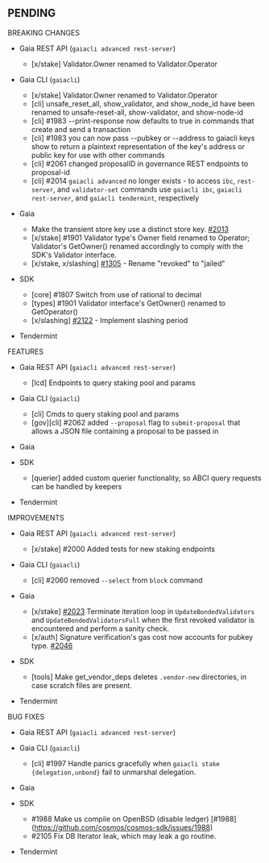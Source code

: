 ## PENDING

BREAKING CHANGES

* Gaia REST API (`gaiacli advanced rest-server`)
    * [x/stake] Validator.Owner renamed to Validator.Operator

* Gaia CLI  (`gaiacli`)
    * [x/stake] Validator.Owner renamed to Validator.Operator
    * [cli] unsafe_reset_all, show_validator, and show_node_id have been renamed to unsafe-reset-all, show-validator, and show-node-id
    * [cli] \#1983 --print-response now defaults to true in commands that create and send a transaction
    * [cli] \#1983 you can now pass --pubkey or --address to gaiacli keys show to return a plaintext representation of the key's address or public key for use with other commands
    * [cli] \#2061 changed proposalID in governance REST endpoints to proposal-id
    * [cli] \#2014 `gaiacli advanced` no longer exists - to access `ibc`, `rest-server`, and `validator-set` commands use `gaiacli ibc`, `gaiacli rest-server`, and `gaiacli tendermint`, respectively

* Gaia
    * Make the transient store key use a distinct store key. [#2013](https://github.com/cosmos/cosmos-sdk/pull/2013)
    * [x/stake] \#1901 Validator type's Owner field renamed to Operator; Validator's GetOwner() renamed accordingly to comply with the SDK's Validator interface.
    * [x/stake, x/slashing] [#1305](https://github.com/cosmos/cosmos-sdk/issues/1305) - Rename "revoked" to "jailed"

* SDK
    * [core] \#1807 Switch from use of rational to decimal
    * [types] \#1901 Validator interface's GetOwner() renamed to GetOperator()
    * [x/slashing] [#2122](https://github.com/cosmos/cosmos-sdk/pull/2122) - Implement slashing period

* Tendermint


FEATURES

* Gaia REST API (`gaiacli advanced rest-server`)
  * [lcd] Endpoints to query staking pool and params

* Gaia CLI  (`gaiacli`)
  * [cli] Cmds to query staking pool and params
  * [gov][cli] #2062 added `--proposal` flag to `submit-proposal` that allows a JSON file containing a proposal to be passed in

* Gaia

* SDK
  * [querier] added custom querier functionality, so ABCI query requests can be handled by keepers

* Tendermint


IMPROVEMENTS

* Gaia REST API (`gaiacli advanced rest-server`)
    * [x/stake] \#2000 Added tests for new staking endpoints

* Gaia CLI  (`gaiacli`)
    * [cli] #2060 removed `--select` from `block` command

* Gaia
    * [x/stake] [#2023](https://github.com/cosmos/cosmos-sdk/pull/2023) Terminate iteration loop in `UpdateBondedValidators` and `UpdateBondedValidatorsFull` when the first revoked validator is encountered and perform a sanity check. 
    * [x/auth] Signature verification's gas cost now accounts for pubkey type. [#2046](https://github.com/tendermint/tendermint/pull/2046)

* SDK
    * [tools] Make get_vendor_deps deletes `.vendor-new` directories, in case scratch files are present.

* Tendermint


BUG FIXES

* Gaia REST API (`gaiacli advanced rest-server`)

* Gaia CLI  (`gaiacli`)
    * [cli] \#1997 Handle panics gracefully when `gaiacli stake {delegation,unbond}` fail to unmarshal delegation.

* Gaia

* SDK
    * \#1988 Make us compile on OpenBSD (disable ledger) [#1988] (https://github.com/cosmos/cosmos-sdk/issues/1988)
    * \#2105 Fix DB Iterator leak, which may leak a go routine.

* Tendermint
